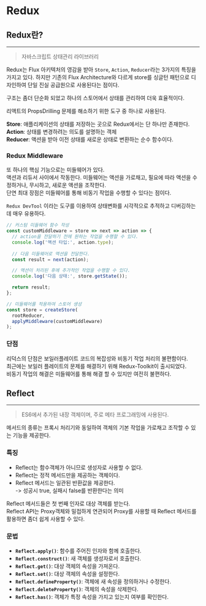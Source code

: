 # Redux

## Redux란?

---
> 자바스크립트 상태관리 라이브러리 

Redux는 Flux 아키텍처의 영감을 받아 `Store`, `Action`, `Reducer`라는 3가지의 특징을 가지고 있다. 하지만 기존의 Flux Architecture와 다르게 store를 싱글턴 패턴으로 디자인하여 단일 진실 공급원으로 사용된다는 점이다.  

구조는 좀더 단순화 되었고 하나의 스토어에서 상태를 관리하여 더욱 효율적이다.  

리액트의 PropsDrilling 문제를 해소하기 위한 도구 중 하나로 사용된다. 

**Store**: 애플리케이션의 상태를 저장하는 곳으로 Redux에서는 단 하나만 존재한다.  
**Action**: 상태를 변경하려는 의도를 설명하는 객체  
**Reducer**: 액션을 받아 이전 상태를 새로운 상태로 변환하는 순수 함수이다.  

### Redux Middleware  

또 하나의 핵심 기능으로는 미들웨어가 있다.  
액션과 리듀서 사이에서 작동한다. 미들웨어는 액션을 가로채고, 필요에 따라 액션을 수정하거나, 무시하고, 새로운 액션을 조작한다.  
단연 최대 장점은 미들웨어를 통해 비동기 작업을 수행할 수 있다는 점이다. 

`Redux DevTool` 이라는 도구를 이용하여 상태변화를 시각적으로 추적하고 디버깅하는데 매우 유용하다.  

```jsx
// 커스텀 미들웨어 함수 작성
const customMiddleware = store => next => action => {
  // action을 전달하기 전에 원하는 작업을 수행할 수 있다.
  console.log('액션 타입:', action.type);
  
  // 다음 미들웨어로 액션을 전달한다.
  const result = next(action);

  // 액션이 처리된 후에 추가적인 작업을 수행할 수 있다.
  console.log('다음 상태:', store.getState());

  return result;
};

// 미들웨어를 적용하여 스토어 생성
const store = createStore(
  rootReducer,
  applyMiddleware(customMiddleware)
);
```

### 단점

리덕스의 단점은 보일러플레이트 코드의 복잡성와 비동기 작업 처리의 불편함이다.  
최근에는 보일러 플레이트의 문제를 해결하기 위해 Redux-Toolkit이 출시되었다.  
비동기 작업의 해결은 미들웨어를 통해 해결 할 수 있지만 여전히 불편하다.  

## Reflect 

---  

> ES6에서 추가된 내장 객체이며, 주로 메타 프로그래밍에 사용된다.  

메서드의 종류는 프록시 처리기와 동일하여 객체의 기본 작업을 가로채고 조작할 수 있는 기능을 제공한다.  

### 특징  

- Reflect는 함수객체가 아니므로 생성자로 사용할 수 없다.
- Reflect는 정적 메서드만을 제공하는 객체이다.  
- Reflect 메서드는 일관된 반환값을 제공한다.  
-> 성공시 true, 실패시 false를 반환한다는 의미  

Reflect 메서드들은 첫 번째 인자로 대상 객체를 받는다.  
Reflect API는 Proxy객체와 밀접하게 연관되어 Proxy를 사용할 때 Reflect 메서드를 활용하면 좀더 쉽게 사용할 수 있다.  

### 문법 

- **`Reflect.apply()`**: 함수를 주어진 인자와 함께 호출한다.
- **`Reflect.construct()`**: 새 객체를 생성자로서 호출한다.
- **`Reflect.get()`**: 대상 객체의 속성을 가져온다.
- **`Reflect.set()`**: 대상 객체의 속성을 설정한다.
- **`Reflect.defineProperty()`**: 객체에 새 속성을 정의하거나 수정한다.
- **`Reflect.deleteProperty()`**: 객체의 속성을 삭제한다.
- **`Reflect.has()`**: 객체가 특정 속성을 가지고 있는지 여부를 확인한다.